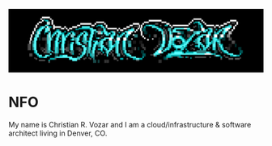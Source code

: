 ![sig by tainted and alpha king](https://raw.githubusercontent.com/christianvozar/christianvozar/master/img/ansi-sig.png "Header")

# NFO

My name is Christian R. Vozar and I am a cloud/infrastructure & software architect living in Denver, CO.

<!--
**christianvozar/christianvozar** is a ✨ _special_ ✨ repository because its `README.md` (this file) appears on your GitHub profile.

Here are some ideas to get you started:

- 🔭 I’m currently working on ...
- 🌱 I’m currently learning ...
- 👯 I’m looking to collaborate on ...
- 🤔 I’m looking for help with ...
- 💬 Ask me about ...
- 📫 How to reach me: ...
- 😄 Pronouns: ...
- ⚡ Fun fact: ...
-->

